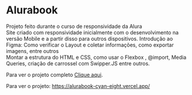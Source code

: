 # Alurabook
Projeto feito durante o curso de responsividade da Alura<br>
Site criado com responsividade inicialmente com o desenvolvimento na versão Mobile e a partir disso para outros dispositivos.
Introdução ao Figma: Como verificar o Layout e coletar informações, como exportar imagens, entre outros<br>
Montar a estrutura do HTML e CSS, como usar o Flexbox , @import, Media Queries, criação de carrossel com Swipper.JS entre outros.<br>
<p>Para ver o projeto completo <a href="https://alurabook-cyan-eight.vercel.app/">Clique aqui</a>.</p>

Para ver o projeto: https://alurabook-cyan-eight.vercel.app/

